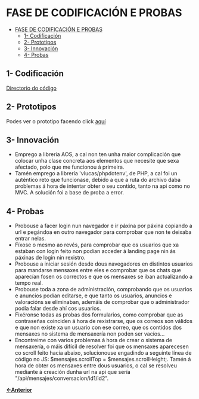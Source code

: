 # FASE DE CODIFICACIÓN E PROBAS

- [FASE DE CODIFICACIÓN E PROBAS](#fase-de-codificación-e-probas)
  - [1- Codificación](#1--codificación)
  - [2- Prototipos](#2--prototipos)
  - [3- Innovación](#3--innovación)
  - [4- Probas](#4--probas)

## 1- Codificación

[Directorio do código](../../codigo)

## 2- Prototipos

Podes ver o prototipo facendo click [aquí](https://www.figma.com/design/YkZ0R1c2W19m5aeZLIEK6e/ProHive?node-id=75-685)

## 3- Innovación

- Emprego a librería AOS, a cal non ten unha maior complicación que colocar unha clase concreta aos elementos que necesite que sexa afectado, polo que me funcionou á primeira.
- Tamén emprego a librería 'vlucas/phpdotenv', de PHP, a cal foi un auténtico reto que funcionase, debido a que a ruta do archivo daba problemas á hora de intentar obter o seu contido, tanto na api como no MVC. A solución foi a base de proba a error.

## 4- Probas

- Probouse a facer login nun navegador e ir páxina por páxina copiando a url e pegándoa en outro navegador para comprobar que non te deixaba entrar nelas.
- Fíxose o mesmo ao revés, para comprobar que os usuarios que xa estaban con login feito non podían acceder á landing page nin ás páxinas de login nin rexistro.
- Probouse a iniciar sesión desde dous navegadores en distintos usuarios para mandarse mensaxes entre eles e comprobar que os chats que aparecían fosen os correctos e que os mensaxes se iban actualizando a tempo real.
- Probouse toda a zona de administración, comprobando que os usuarios e anuncios podían editarse, e que tanto os usuarios, anuncios e valoracións se eliminaban, ademáis de comprobar que o administrador podía falar desde ahí cos usuarios.
- Fixéronse todas as probas dos formularios, como comprobar que as contraseñas coinciden á hora de rexistrarse, que os correos son válidos e que non existe xa un usuario con ese correo, que os contidos dos mensaxes no sistema de mensaxería non poden ser vacíos...
- Encontreime con varios problemas á hora de crear o sistema de mensaxería, o máis difícil de resolver foi que os mensaxes aparecesen co scroll feito hacia abaixo, solucionouse engadindo a seguinte línea de código no JS: $mensajes.scrollTop = $mensajes.scrollHeight;. Tamén á hora de obter os mensaxes entre dous usuarios, o cal se resolveu mediante á creación dunha url na api que sería "/api/mensajes/conversacion/id1/id2".

[**<-Anterior**](../../README.md)
